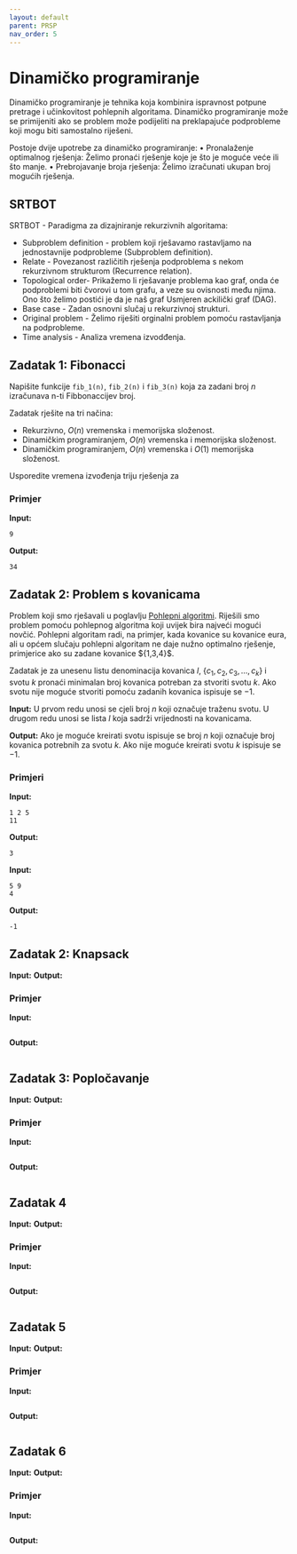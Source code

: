 ```yaml
---
layout: default
parent: PRSP
nav_order: 5
---
```


# Dinamičko programiranje
Dinamičko programiranje je tehnika koja kombinira ispravnost potpune pretrage i učinkovitost pohlepnih algoritama. Dinamičko programiranje može se primijeniti ako se problem može podijeliti na preklapajuće podprobleme koji mogu biti samostalno riješeni.

Postoje dvije upotrebe za dinamičko programiranje:
• Pronalaženje optimalnog rješenja: Želimo pronaći rješenje koje je što je moguće veće ili što manje.
• Prebrojavanje broja rješenja: Želimo izračunati ukupan broj mogućih rješenja.

## SRTBOT
SRTBOT - Paradigma za dizajniranje rekurzivnih algoritama:

- Subproblem definition - problem koji rješavamo rastavljamo na jednostavnije podprobleme (Subproblem definition). 
- Relate - Povezanost različitih rješenja podproblema s nekom rekurzivnom strukturom (Recurrence relation).
- Topological order- Prikažemo li rješavanje problema kao graf, onda će podproblemi biti čvorovi u tom grafu, a veze su ovisnosti među njima. Ono što želimo postići je da je naš graf Usmjeren ackilički graf (DAG).
- Base case - Zadan osnovni slučaj u rekurzivnoj strukturi.
- Original problem - Želimo riješiti orginalni problem pomoću rastavljanja na podprobleme.
- Time analysis - Analiza vremena izvodđenja.



## Zadatak 1: Fibonacci
Napišite funkcije `fib_1(n)`, `fib_2(n)` i `fib_3(n)` koja za zadani broj $n$ izračunava n-ti Fibbonaccijev broj.

Zadatak rješite na tri načina:
- Rekurzivno, $O(n)$ vremenska i memorijska složenost.
- Dinamičkim programiranjem, $O(n)$ vremenska i memorijska složenost.
- Dinamičkim programiranjem, $O(n)$ vremenska i $O(1)$ memorijska složenost.

Usporedite vremena izvođenja triju rješenja za 

### Primjer
**Input:**
```
9
```
**Output:**
```
34
```

## Zadatak 2: Problem s kovanicama
Problem koji smo rješavali u poglavlju [Pohlepni algoritmi](../pohlepni-algoritmi#zadatak-1-problem-s-kovanicama). Riješili smo problem pomoću pohlepnog algoritma koji uvijek bira najveći mogući novčić. Pohlepni algoritam radi, na primjer, kada kovanice su kovanice eura, ali u općem slučaju pohlepni algoritam ne daje nužno optimalno rješenje, primjerice ako su zadane kovanice $\{1,3,4}\$.

Zadatak je za unesenu listu denominacija kovanica $l$, $\{c_1, c_2, c_3,...,c_k\}$ i svotu $k$ pronaći minimalan broj kovanica potreban za stvoriti svotu $k$. Ako svotu nije moguće stvoriti pomoću zadanih kovanica ispisuje se $-1$.

**Input:**
U prvom redu unosi se cjeli broj $n$ koji označuje traženu svotu. 
U drugom redu unosi se lista $l$ koja sadrži vrijednosti na kovanicama.

**Output:**
Ako je moguće kreirati svotu ispisuje se broj $n$ koji označuje broj kovanica potrebnih za svotu $k$. Ako nije moguće kreirati svotu $k$ ispisuje se $-1$.

### Primjeri
**Input:**
```
1 2 5
11
```
**Output:**
```
3
```

**Input:**
```
5 9
4
```
**Output:**
```
-1
```



## Zadatak 2: Knapsack
**Input:**
**Output:**
### Primjer
**Input:**
```
```
**Output:**
```
```

## Zadatak 3: Popločavanje
**Input:**
**Output:**
### Primjer
**Input:**
```
```
**Output:**
```
```

## Zadatak 4
**Input:**
**Output:**
### Primjer
**Input:**
```
```
**Output:**
```
```

## Zadatak 5
**Input:**
**Output:**
### Primjer
**Input:**
```
```
**Output:**
```
```

## Zadatak 6
**Input:**
**Output:**
### Primjer
**Input:**
```
```
**Output:**
```
```